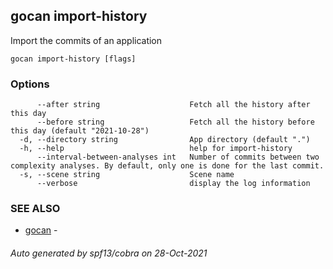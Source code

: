 ## gocan import-history

Import the commits of an application

```
gocan import-history [flags]
```

### Options

```
      --after string                    Fetch all the history after this day
      --before string                   Fetch all the history before this day (default "2021-10-28")
  -d, --directory string                App directory (default ".")
  -h, --help                            help for import-history
      --interval-between-analyses int   Number of commits between two complexity analyses. By default, only one is done for the last commit.
  -s, --scene string                    Scene name
      --verbose                         display the log information
```

### SEE ALSO

* [gocan](gocan.md)	 - 

###### Auto generated by spf13/cobra on 28-Oct-2021
